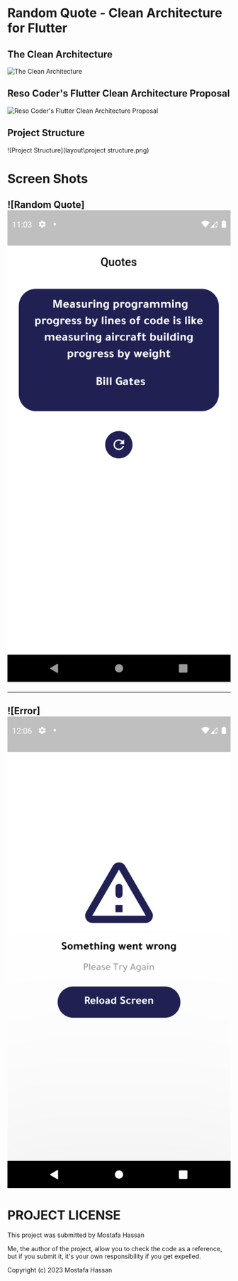 # Random Quote - Clean Architecture for Flutter

## The Clean Architecture

![The Clean Architecture](https://blog.cleancoder.com/uncle-bob/images/2012-08-13-the-clean-architecture/CleanArchitecture.jpg)

## Reso Coder's Flutter Clean Architecture Proposal

![Reso Coder's Flutter Clean Architecture Proposal](https://i0.wp.com/resocoder.com/wp-content/uploads/2019/08/Clean-Architecture-Flutter-Diagram.png?w=556&ssl=1)

## Project Structure

![Project Structure](layout\project structure.png)

# Screen Shots

![Random Quote]
<img src="layout/scr1.png" width="800">
--------------------------------------------------------------------------------------------------------------------------------
--------------------------------------------------------------------------------------------------------------------------------
![Error]
<img src="layout/scr2.png" width="800">
--------------------------------------------------------------------------------------------------------------------------------

# PROJECT LICENSE

This project was submitted by Mostafa Hassan

Me, the author of the project, allow you to check the code as a reference, but if you submit it, it's your own responsibility if you get expelled.

Copyright (c) 2023 Mostafa Hassan
